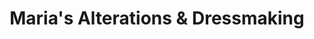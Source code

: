 ---
title: "Maria's Alterations & Dressmaking"
url: /niskayuna/marias-alterations-und-dressmaking/
shop: Schneiderei
---